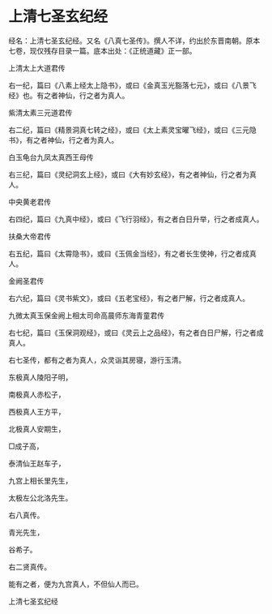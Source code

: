 # 上清七圣玄纪经

经名：上清七圣玄纪经。又名《八真七圣传》。撰人不详，约出於东晋南朝。原本七卷，现仅残存目录一篇。底本出处：《正统道藏》正一部。

上清太上大道君传

右一纪，篇曰《八素上经太上隐书》，或曰《金真玉光豁落七元》，或曰《八景飞经》也。有之者神仙，行之者为真人。

紫清太素三元道君传

右二纪，篇曰《精景洞真七转之经》，或曰《太上素灵宝曜飞经》，或曰《三元隐书》，有之者神仙，行之者为真人。

白玉龟台九凤太真西王母传

右三纪，篇曰《灵纪洞玄上经》，或曰《大有妙玄经》，有之者神仙，行之者为真人。

中央黄老君传

右四纪，篇曰《九真中经》，或曰《飞行羽经》，有之者白日升举，行之者成真人。

扶桑大帝君传

右五纪，篇曰《太霄隐书》，或曰《玉佩金当经》，有之者长生使神，行之者成真人。

金阙圣君传

右六纪，篇曰《灵书紫文》，或曰《五老宝经》，有之者尸解，行之者成真人。

九微太真玉保金阙上相太司命高晨师东海青童君传

右七纪，篇曰《玉保洞观经》，或曰《灵云上之品经》，有之者白日尸解，行之者成真人。

右七圣传，都有之者为真人，众灵诣其房寝，游行玉清。

东极真人陵阳子明，

南极真人赤松子，

西极真人王方平，

北极真人安期生，

□成子高，

泰清仙王赵车子，

九宫上相长里先生，

太极左公北洛先生。

右八真传。

青光先生，

谷希子。

右二贤真传。

能有之者，便为九宫真人，不但仙人而已。

上清七圣玄纪经

